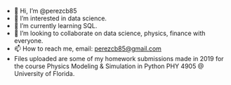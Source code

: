 - 👋 Hi, I’m @perezcb85
- 👀 I’m interested in data science.
- 🌱 I’m currently learning SQL.
- 💞️ I’m looking to collaborate on data science, physics, finance with everyone.
- 📫 How to reach me, email: perezcb85@gmail.com
- Files uploaded are some of my homework submissions made in 2019 for the course Physics Modeling & Simulation in Python PHY 4905 @ University of Florida.

<!---
perezcb85/perezcb85 is a ✨ special ✨ repository because its `README.md` (this file) appears on your GitHub profile.
You can click the Preview link to take a look at your changes.
--->
